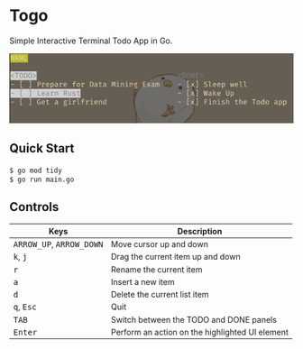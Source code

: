 # Togo

Simple Interactive Terminal Todo App in Go.

![banner](banner.png)

## Quick Start

```console
$ go mod tidy
$ go run main.go
```

## Controls

|Keys|Description|
|---|---|
|<kbd>ARROW_UP</kbd>, <kbd>ARROW_DOWN</kbd>|Move cursor up and down|
|<kbd>k</kbd>, <kbd>j</kbd>|Drag the current item up and down|
|<kbd>r</kbd>|Rename the current item|
|<kbd>a</kbd>|Insert a new item|
|<kbd>d</kbd>|Delete the current list item|
|<kbd>q</kbd>, <kbd>Esc</kbd>|Quit|
|<kbd>TAB</kbd>|Switch between the TODO and DONE panels|
|<kbd>Enter</kbd>|Perform an action on the highlighted UI element | confirm Input|
